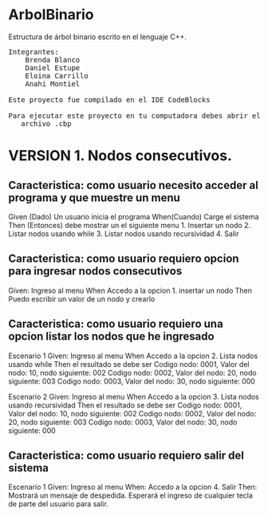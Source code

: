 
# ArbolBinario
Estructura de árbol binario escrito en el lenguaje C++.

<pre>
Integrantes: 
    Brenda Blanco 
    Daniel Estupe 
    Eloina Carrillo
    Anahi Montiel

Este proyecto fue compilado en el IDE CodeBlocks

Para ejecutar este proyecto en tu computadora debes abrir el
   archivo .cbp
</pre>

# VERSION 1. Nodos consecutivos.

## Caracteristica: como usuario necesito acceder al programa y que muestre un menu 
Given (Dado)	Un usuario inicia el programa 
When(Cuando)	Carge el sistema 
Then (Entonces)	debe mostrar un el siguiente menu 
	1. Insertar un nodo 
	2. Listar nodos usando while 
	3. Listar nodos usando recursividad 
	4. Salir 

## Caracteristica: como usuario requiero opcion para ingresar nodos consecutivos	
Given:	Ingreso al menu
When	Accedo a la opcion 1. insertar un nodo
Then	Puedo escribir un valor de un nodo y crearlo
	
## Caracteristica: como usuario requiero una opcion listar los nodos que he ingresado	
Escenario 1	
Given:	Ingreso al menu
When	Accedo a la opcion 2. Lista nodos usando while
Then	el resultado se debe ser 
	Codigo nodo: 0001, Valor del nodo: 10, nodo siguiente: 002
	Codigo nodo: 0002, Valor del nodo: 20, nodo siguiente: 003
	Codigo nodo: 0003, Valor del nodo: 30, nodo siguiente: 000

Escenario 2	
Given:	Ingreso al menu
When	Accedo a la opcion 3. Lista nodos usando recursividad
Then	el resultado se debe ser 
	Codigo nodo: 0001, Valor del nodo: 10, nodo siguiente: 002
	Codigo nodo: 0002, Valor del nodo: 20, nodo siguiente: 003
	Codigo nodo: 0003, Valor del nodo: 30, nodo siguiente: 000

## Caracteristica: como usuario requiero salir del sistema
Escenario 1
Given: Ingreso al menu
When: Accedo a la opcion 4. Salir
Then: Mostrará un mensaje de despedida. 
      Esperará el ingreso de cualquier tecla de parte del usuario para salir.


